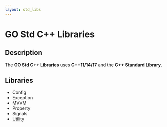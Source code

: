 ```yaml
---
layout: std_libs
---
```


# GO Std C++ Libraries

## Description

The **GO Std C++ Libraries** uses **C++11/14/17** and the **C++ Standard Library**.

## Libraries

* Config
* Exception
* MVVM
* Property
* Signals
* [Utility](./utility/utility.html)

